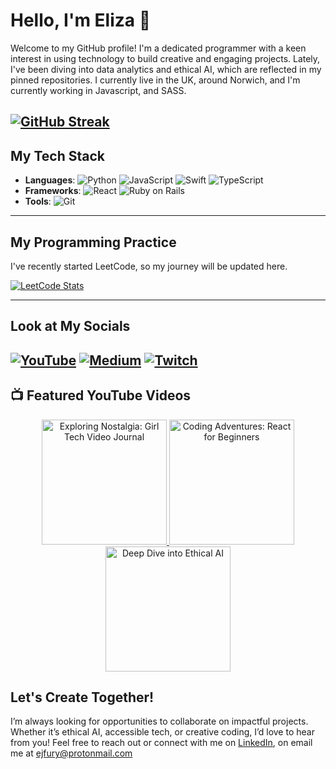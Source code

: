 # Hello, I'm Eliza 👋

Welcome to my GitHub profile! I'm a dedicated programmer with a keen interest in using technology to build creative and engaging projects. Lately, I've been diving into data analytics and ethical AI, which are reflected in my pinned repositories. I currently live in the UK, around Norwich, and I'm currently working in Javascript, and SASS. 


[![GitHub Streak](https://streak-stats.demolab.com/?user=Efury1)](https://git.io/streak-stats)
---

## My Tech Stack

- **Languages**: ![Python](https://img.shields.io/badge/-Python-3776AB?logo=python&logoColor=white) ![JavaScript](https://img.shields.io/badge/-JavaScript-F7DF1E?logo=javascript&logoColor=white) ![Swift](https://img.shields.io/badge/-Swift-FA7343?logo=swift&logoColor=white) ![TypeScript](https://img.shields.io/badge/-TypeScript-3178C6?logo=typescript&logoColor=white)
- **Frameworks**: ![React](https://img.shields.io/badge/-React-61DAFB?logo=react&logoColor=white) ![Ruby on Rails](https://img.shields.io/badge/-Ruby_on_Rails-CC0000?logo=rubyonrails&logoColor=white)
- **Tools**: ![Git](https://img.shields.io/badge/-Git-F05032?logo=git&logoColor=white)

---

## My Programming Practice
I've recently started LeetCode, so my journey will be updated here.

[![LeetCode Stats](https://leetcard.jacoblin.cool/ejfury1?theme=dark)](https://leetcode.com/ejfury1/)


---

## Look at My Socials

[![YouTube](https://img.shields.io/badge/YouTube-Channel-FF0000?logo=youtube&logoColor=white)](https://www.youtube.com/channel/UCCwlIqh6VjXceir9BHMl_YQ)
[![Medium](https://img.shields.io/badge/Medium-Blog-12100E?logo=medium&logoColor=white)](https://medium.com/@girlchronicallyonline)
[![Twitch](https://img.shields.io/badge/-Twitch-9146FF?logo=twitch&logoColor=white)](https://www.twitch.tv/girlchronicallyonline)
---

## 📺 Featured YouTube Videos

<div align="center"> <a href="https://www.youtube.com/watch?v=N73EDqPEJTw&t=3s"> <img src="https://img.youtube.com/vi/N73EDqPEJTw/0.jpg" alt="Exploring Nostalgia: Girl Tech Video Journal" width="200"> </a> <a href="https://www.youtube.com/watch?v=acHNolwi39s&t=7s"> <img src="https://img.youtube.com/vi/acHNolwi39s/0.jpg" alt="Coding Adventures: React for Beginners" width="200"> </a> <a href="https://www.youtube.com/watch?v=hdtDpbHnw38&t=333s"> <img src="https://img.youtube.com/vi/hdtDpbHnw38/0.jpg" alt="Deep Dive into Ethical AI" width="200"> </a> </div>


## Let's Create Together!
I’m always looking for opportunities to collaborate on impactful projects. Whether it’s ethical AI, accessible tech, or creative coding, I’d love to hear from you! Feel free to reach out or connect with me on [LinkedIn](https://www.linkedin.com/in/eliza-fury-3004b3110/), on email me at [ejfury@protonmail.com](mailto:ejfury@protonmail.com)

